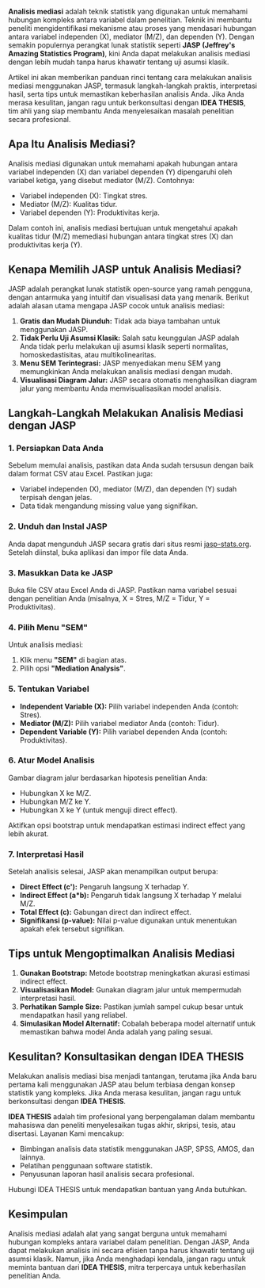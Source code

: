 **Analisis mediasi** adalah teknik statistik yang digunakan untuk memahami hubungan kompleks antara variabel dalam penelitian. Teknik ini membantu peneliti mengidentifikasi mekanisme atau proses yang mendasari hubungan antara variabel independen (X), mediator (M/Z), dan dependen (Y). Dengan semakin populernya perangkat lunak statistik seperti **JASP (Jeffrey's Amazing Statistics Program)**, kini Anda dapat melakukan analisis mediasi dengan lebih mudah tanpa harus khawatir tentang uji asumsi klasik.

Artikel ini akan memberikan panduan rinci tentang cara melakukan analisis mediasi menggunakan JASP, termasuk langkah-langkah praktis, interpretasi hasil, serta tips untuk memastikan keberhasilan analisis Anda. Jika Anda merasa kesulitan, jangan ragu untuk berkonsultasi dengan **IDEA THESIS**, tim ahli yang siap membantu Anda menyelesaikan masalah penelitian secara profesional.

## Apa Itu Analisis Mediasi?
Analisis mediasi digunakan untuk memahami apakah hubungan antara variabel independen (X) dan variabel dependen (Y) dipengaruhi oleh variabel ketiga, yang disebut mediator (M/Z). Contohnya:
- Variabel independen (X): Tingkat stres.
- Mediator (M/Z): Kualitas tidur.
- Variabel dependen (Y): Produktivitas kerja.

Dalam contoh ini, analisis mediasi bertujuan untuk mengetahui apakah kualitas tidur (M/Z) memediasi hubungan antara tingkat stres (X) dan produktivitas kerja (Y).

## Kenapa Memilih JASP untuk Analisis Mediasi?
JASP adalah perangkat lunak statistik open-source yang ramah pengguna, dengan antarmuka yang intuitif dan visualisasi data yang menarik. Berikut adalah alasan utama mengapa JASP cocok untuk analisis mediasi:
1. **Gratis dan Mudah Diunduh:** Tidak ada biaya tambahan untuk menggunakan JASP.
2. **Tidak Perlu Uji Asumsi Klasik:** Salah satu keunggulan JASP adalah Anda tidak perlu melakukan uji asumsi klasik seperti normalitas, homoskedastisitas, atau multikolinearitas.
3. **Menu SEM Terintegrasi:** JASP menyediakan menu SEM yang memungkinkan Anda melakukan analisis mediasi dengan mudah.
4. **Visualisasi Diagram Jalur:** JASP secara otomatis menghasilkan diagram jalur yang membantu Anda memvisualisasikan model analisis.

## Langkah-Langkah Melakukan Analisis Mediasi dengan JASP

### 1. Persiapkan Data Anda
Sebelum memulai analisis, pastikan data Anda sudah tersusun dengan baik dalam format CSV atau Excel. Pastikan juga:
- Variabel independen (X), mediator (M/Z), dan dependen (Y) sudah terpisah dengan jelas.
- Data tidak mengandung missing value yang signifikan.

### 2. Unduh dan Instal JASP
Anda dapat mengunduh JASP secara gratis dari situs resmi [jasp-stats.org](https://jasp-stats.org/). Setelah diinstal, buka aplikasi dan impor file data Anda.

### 3. Masukkan Data ke JASP
Buka file CSV atau Excel Anda di JASP. Pastikan nama variabel sesuai dengan penelitian Anda (misalnya, X = Stres, M/Z = Tidur, Y = Produktivitas).

### 4. Pilih Menu "SEM"
Untuk analisis mediasi:
1. Klik menu **"SEM"** di bagian atas.
2. Pilih opsi **"Mediation Analysis"**.

### 5. Tentukan Variabel
- **Independent Variable (X):** Pilih variabel independen Anda (contoh: Stres).
- **Mediator (M/Z):** Pilih variabel mediator Anda (contoh: Tidur).
- **Dependent Variable (Y):** Pilih variabel dependen Anda (contoh: Produktivitas).

### 6. Atur Model Analisis
Gambar diagram jalur berdasarkan hipotesis penelitian Anda:
- Hubungkan X ke M/Z.
- Hubungkan M/Z ke Y.
- Hubungkan X ke Y (untuk menguji direct effect).

Aktifkan opsi bootstrap untuk mendapatkan estimasi indirect effect yang lebih akurat.

### 7. Interpretasi Hasil
Setelah analisis selesai, JASP akan menampilkan output berupa:
- **Direct Effect (c'):** Pengaruh langsung X terhadap Y.
- **Indirect Effect (a*b):** Pengaruh tidak langsung X terhadap Y melalui M/Z.
- **Total Effect (c):** Gabungan direct dan indirect effect.
- **Signifikansi (p-value):** Nilai p-value digunakan untuk menentukan apakah efek tersebut signifikan.

## Tips untuk Mengoptimalkan Analisis Mediasi
1. **Gunakan Bootstrap:** Metode bootstrap meningkatkan akurasi estimasi indirect effect.
2. **Visualisasikan Model:** Gunakan diagram jalur untuk mempermudah interpretasi hasil.
3. **Perhatikan Sample Size:** Pastikan jumlah sampel cukup besar untuk mendapatkan hasil yang reliabel.
4. **Simulasikan Model Alternatif:** Cobalah beberapa model alternatif untuk memastikan bahwa model Anda adalah yang paling sesuai.

## Kesulitan? Konsultasikan dengan IDEA THESIS
Melakukan analisis mediasi bisa menjadi tantangan, terutama jika Anda baru pertama kali menggunakan JASP atau belum terbiasa dengan konsep statistik yang kompleks. Jika Anda merasa kesulitan, jangan ragu untuk berkonsultasi dengan **IDEA THESIS**.

**IDEA THESIS** adalah tim profesional yang berpengalaman dalam membantu mahasiswa dan peneliti menyelesaikan tugas akhir, skripsi, tesis, atau disertasi. Layanan Kami mencakup:
- Bimbingan analisis data statistik menggunakan JASP, SPSS, AMOS, dan lainnya.
- Pelatihan penggunaan software statistik.
- Penyusunan laporan hasil analisis secara profesional.

Hubungi IDEA THESIS untuk mendapatkan bantuan yang Anda butuhkan.

## Kesimpulan
Analisis mediasi adalah alat yang sangat berguna untuk memahami hubungan kompleks antara variabel dalam penelitian. Dengan JASP, Anda dapat melakukan analisis ini secara efisien tanpa harus khawatir tentang uji asumsi klasik. Namun, jika Anda menghadapi kendala, jangan ragu untuk meminta bantuan dari **IDEA THESIS**, mitra terpercaya untuk keberhasilan penelitian Anda.
